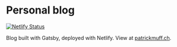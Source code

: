 # Personal blog

[![Netlify Status](https://api.netlify.com/api/v1/badges/61e4989f-d8e7-4fe0-919a-9cab87c9d352/deploy-status)](https://app.netlify.com/sites/cocky-wilson-5f6389/deploys)

Blog built with Gatsby, deployed with Netlify. View at [patrickmuff.ch](https://patrickmuff.ch).
